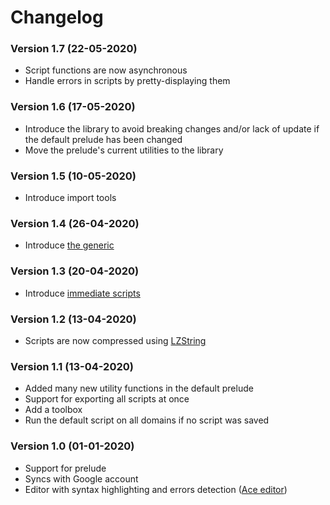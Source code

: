 # Changelog

### Version 1.7 (22-05-2020)

-   Script functions are now asynchronous
-   Handle errors in scripts by pretty-displaying them

### Version 1.6 (17-05-2020)

-   Introduce the library to avoid breaking changes and/or lack of update if the default prelude has been changed
-   Move the prelude's current utilities to the library

### Version 1.5 (10-05-2020)

-   Introduce import tools

### Version 1.4 (26-04-2020)

-   Introduce [the generic](README.md#the-generic)

### Version 1.3 (20-04-2020)

-   Introduce [immediate scripts](README.md#immediate-scripts)

### Version 1.2 (13-04-2020)

-   Scripts are now compressed using [LZString](https://pieroxy.net/blog/pages/lz-string/index.html)

### Version 1.1 (13-04-2020)

-   Added many new utility functions in the default prelude
-   Support for exporting all scripts at once
-   Add a toolbox
-   Run the default script on all domains if no script was saved

### Version 1.0 (01-01-2020)

-   Support for prelude
-   Syncs with Google account
-   Editor with syntax highlighting and errors detection ([Ace editor](https://ace.c9.io/))
